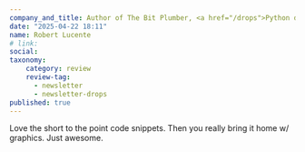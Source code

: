 ```yaml
---
company_and_title: Author of The Bit Plumber, <a href="/drops">Python drops</a> subscriber
date: "2025-04-22 18:11"
name: Robert Lucente
# link:
social: 
taxonomy:
    category: review
    review-tag:
      - newsletter
      - newsletter-drops
published: true
---
```


Love the short to the point code snippets. Then you really bring it home w/ graphics. Just awesome.
